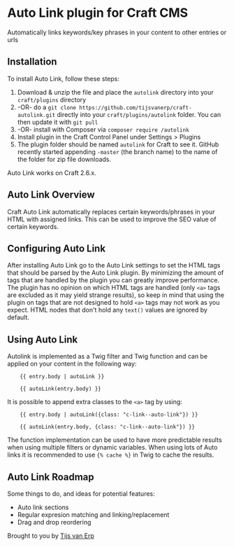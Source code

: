 # Auto Link plugin for Craft CMS

Automatically links keywords/key phrases in your content to other entries or urls

## Installation

To install Auto Link, follow these steps:

1. Download & unzip the file and place the `autolink` directory into your `craft/plugins` directory
2.  -OR- do a `git clone https://github.com/tijsvanerp/craft-autolink.git` directly into your `craft/plugins/autolink` folder.  You can then update it with `git pull`
3.  -OR- install with Composer via `composer require /autolink`
4. Install plugin in the Craft Control Panel under Settings > Plugins
5. The plugin folder should be named `autolink` for Craft to see it.  GitHub recently started appending `-master` (the branch name) to the name of the folder for zip file downloads.

Auto Link works on Craft 2.6.x.

## Auto Link Overview

Craft Auto Link automatically replaces certain keywords/phrases in your HTML with assigned links. This can be used to improve the SEO value of certain keywords.

## Configuring Auto Link
After installing Auto Link go to the Auto Link settings to set the HTML tags that should be parsed by the Auto Link plugin. By minimizing the amount of tags that are handled by the plugin you can greatly improve performance. The plugin has no opinion on which HTML tags are handled (only `<a>` tags are excluded as it may yield strange results), so keep in mind that using the plugin on tags that are not designed to hold `<a>` tags may not work as you expect. HTML nodes that don't hold any `text()` values are ignored by default.
## Using Auto Link

Autolink is implemented as a Twig filter and Twig function and can be applied on your content in the following way:
```twig
    {{ entry.body | autoLink }}

    {{ autoLink(entry.body) }}
```
It is possible to append extra classes to the `<a>` tag by using:
```twig
    {{ entry.body | autoLink({class: "c-link--auto-link"}) }}

    {{ autoLink(entry.body, {class: "c-link--auto-link"}) }}
```

The function implementation can be used to have more predictable results when using multiple filters or dynamic variables.
When using lots of Auto links it is recommended to use `{% cache %}` in Twig to cache the results.

## Auto Link Roadmap

Some things to do, and ideas for potential features:
* Auto link sections
* Regular expresion matching and linking/replacement
* Drag and drop reordering

Brought to you by [Tijs van Erp](https://github.com/tijsvanerp)
